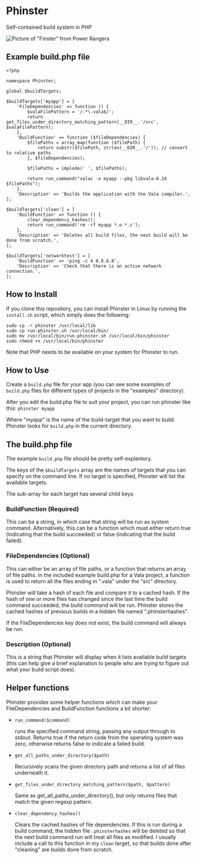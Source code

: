 # Phinster
Self-contained build system in PHP

![Picture of "Finster" from Power Rangers](http://www.rovang.org/wiki/finster.jpg "Phinster is named after the monster-maker 'Finster' from Power Rangers")

## Example build.php file

```
<?php

namespace Phinster;

global $buildTargets;

$buildTargets['myapp'] = [
	'FileDependencies' => function () {
		$valaFilePattern = '/.*\.vala$/';
		return get_files_under_directory_matching_pattern(__DIR__.'/src', $valaFilePattern);
	},
	'BuildFunction' => function ($fileDependencies) {
		$filePaths = array_map(function ($filePath) {
			return substr($filePath, strlen(__DIR__.'/')); // convert to relative paths
		}, $fileDependencies);

		$filePaths = implode(' ', $filePaths);

		return run_command("valac -o myapp --pkg libvala-0.24 $filePaths");
	},
	'Description' => 'Builds the application with the Vala compiler.',
];

$buildTargets['clean'] = [
	'BuildFunction' => function () {
		clear_dependency_hashes();
		return run_command('rm -rf myapp *.o *.c');
	},
	'Description' => 'Deletes all build files, the next build will be done from scratch.',
];

$buildTargets['networktest'] = [
	'BuildFunction' => 'ping -c 4 8.8.8.8',
	'Description' => 'Check that there is an active network connection.',
];
```

## How to Install
If you clone this repository, you can install Phinster in Linux by running the ```install.sh``` script, which simply does the following:

```
sudo cp -r phinster /usr/local/lib
sudo cp run-phinster.sh /usr/local/bin/
sudo mv /usr/local/bin/run-phinster.sh /usr/local/bin/phinster
sudo chmod +x /usr/local/bin/phinster
```

Note that PHP needs to be available on your system for Phinster to run.

## How to Use
Create a ```build.php``` file for your app (you can see some examples of ```build.php``` files for different types of projects in the "examples" directory).

After you edit the build.php file to suit your project, you can run phinster like this:
```phinster myapp```

Where "myapp" is the name of the build-target that you want to build.  Phinster looks for ```build.php``` in the current directory.

## The build.php file
The example ```build.php``` file should be pretty self-explantory. 

The keys of the ```$buildTargets``` array are the names of targets that you can specify on the command line.  If no target is specified, Phinster will list the available targets.

The sub-array for each target has several child keys:

### BuildFunction (Required)
This can be a string, in which case that string will be run as system command.  Alternatively, this can be a function which must either return true (indicating that the build succeeded) or false (indicating that the build failed).

### FileDependencies (Optional)
This can either be an array of file paths, or a function that returns an array of file paths.  In the included example build.php for a Vala project, a function is used to return all the files ending in ".vala" under the "src" directory.

Phinster will take a hash of each file and compare it to a cached hash.  If the hash of one or more files has changed since the last time the build command succeeded, the build command will be run.  Phinster stores the cached hashes of previous builds in a hidden file named ".phinsterhashes".

If the FileDependencies key does not exist, the build command will always be run.

### Description (Optional)
This is a string that Phinster will display when it lists available build targets (this can help give a brief explanation to people who are trying to figure out what your build script does). 

## Helper functions
Phinster provides some helper functions which can make your FileDependencies and BuildFunction functions a bit shorter:
* ```run_command($command)```

  runs the specified command string, passing any output through to stdout.  Returns true if the return code from the operating system was zero, otherwise returns false to indicate a failed build.
* ```get_all_paths_under_directory($path)```

  Recursively scans the given directory path and returns a list of all files underneath it.
* ```get_files_under_directory_matching_pattern($path, $pattern)```

  Same as get_all_paths_under_directory(), but only returns files that match the given regexp pattern.
* ```clear_dependency_hashes()```

   Clears the cached hashes of file dependencies.  If this is run during a build command, the hidden file ```.phinsterhashes``` will be deleted so that the next build command run will treat all files as modified.  I usually include a call to this function in my ```clean``` target, so that builds done after "cleaning" are builds done from scratch.
